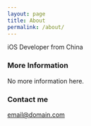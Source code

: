 ```yaml
---
layout: page
title: About
permalink: /about/
---
```


iOS Developer from China

### More Information

No more information here.

### Contact me

[email@domain.com](mailto:email@domain.com)
